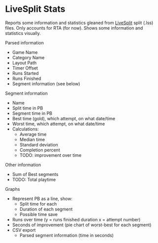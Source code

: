 # LiveSplit Stats

Reports some information and statistics gleaned from [LiveSplit](http://livesplit.org/) split (.lss) files. Only accounts for RTA (for now). Shows some information and statistics visually.

Parsed information
* Game Name
* Category Name
* Layout Path
* Timer Offset
* Runs Started
* Runs Finished
* Segment information (see below)

Segment information
* Name
* Split time in PB
* Segment time in PB
* Best time (gold), which attempt, on what date/time
* Worst time, which attempt, on what date/time
* Calculations:
    * Average time
    * Median time
    * Standard deviation
    * Completion percent
    * TODO: improvement over time

Other information
* Sum of Best segments
* TODO: Total playtime

Graphs
* Represent PB as a line, show:
    * Split time for each
    * Duration of each segment
    * Possible time save 
* Runs over time (y = runs finished duration x = attempt number)
* Seconds of improvement (pie chart of worst-best for each segment)
* CSV export
    * Parsed segment information (time in seconds)